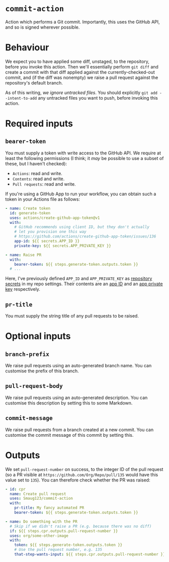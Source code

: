 # `commit-action`

Action which performs a Git commit.
Importantly, this uses the GitHub API, and so is signed wherever possible.

# Behaviour

We expect you to have applied some diff, unstaged, to the repository, before you invoke this action.
Then we'll essentially perform `git diff` and create a commit with that diff applied against the currently-checked-out commit, and (if the diff was nonempty) we raise a pull request against the repository's default branch.

As of this writing, *we ignore untracked files*.
You should explicitly `git add --intent-to-add` any untracked files you want to push, before invoking this action.

# Required inputs

## `bearer-token`

You must supply a token with write access to the GitHub API.
We require at least the following permissions (I think; it *may* be possible to use a subset of these, but I haven't checked):

* `Actions`: read and write.
* `Contents`: read and write.
* `Pull requests`: read and write.

If you're using a GitHub App to run your workflow, you can obtain such a token in your Actions file as follows:

```yaml
- name: Create token
  id: generate-token
  uses: actions/create-github-app-token@v1
  with:
    # GitHub recommends using client ID, but they don't actually
    # let you provision one this way
    # https://github.com/actions/create-github-app-token/issues/136
    app-id: ${{ secrets.APP_ID }}
    private-key: ${{ secrets.APP_PRIVATE_KEY }}

- name: Raise PR
  with:
    bearer-token: ${{ steps.generate-token.outputs.token }}
  # ...
```

Here, I've previously defined `APP_ID` and `APP_PRIVATE_KEY` as [repository secrets](https://docs.github.com/en/actions/security-guides/using-secrets-in-github-actions#creating-secrets-for-a-repository) in my repo settings.
Their contents are an [app ID](https://docs.github.com/en/apps/creating-github-apps/authenticating-with-a-github-app/authenticating-as-a-github-app-installation#using-an-installation-access-token-to-authenticate-as-an-app-installation) and an [app private key](https://docs.github.com/en/apps/creating-github-apps/authenticating-with-a-github-app/managing-private-keys-for-github-apps#about-private-keys-for-github-apps) respectively.

## `pr-title`

You must supply the string title of any pull requests to be raised.

# Optional inputs

## `branch-prefix`

We raise pull requests using an auto-generated branch name.
You can customise the prefix of this branch.

## `pull-request-body`

We raise pull requests using an auto-generated description.
You can customise this description by setting this to some Markdown.

## `commit-message`

We raise pull requests from a branch created at a new commit.
You can customise the commit message of this commit by setting this.

# Outputs

We set `pull-request-number` on success, to the integer ID of the pull request (so a PR visible at `https://github.com/Org/Repo/pull/135` would have this value set to `135`).
You can therefore check whether the PR was raised:

```yaml
- id: cpr
  name: Create pull request
  uses: Smaug123/commit-action
  with:
    pr-title: My fancy automated PR
    bearer-token: ${{ steps.generate-token.outputs.token }}

- name: Do something with the PR
  # Skip if we didn't raise a PR (e.g. because there was no diff)
  if: ${{ steps.cpr.outputs.pull-request-number }}
  uses: org/some-other-image
  with:
    token: ${{ steps.generate-token.outputs.token }}
    # Use the pull request number, e.g. 135
    that-step-wants-input: ${{ steps.cpr.outputs.pull-request-number }}
```
